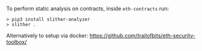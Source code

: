 To perform static analysis on contracts, inside `eth-contracts` run:

```
> pip3 install slither-analyzer
> slither .
```

Alternatively to setup via docker: https://github.com/trailofbits/eth-security-toolbox/
